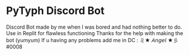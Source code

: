 # PyTyph Discord Bot

Discord Bot made by me when I was bored and had nothing better to do.
Use in Replit for flawless functioning
Thanks for the help with making the bot (yumyum)
If u having any problems add me in DC : ミ★ 𝘈𝘯𝘨𝘦𝘭 ★彡#0008
